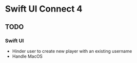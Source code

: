 # Swift UI Connect 4

## TODO

### Swift UI

- Hinder user to create new player with an existing username
- Handle MacOS

